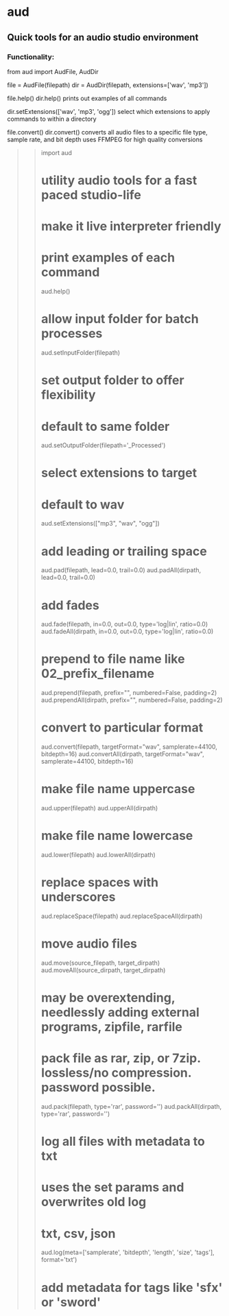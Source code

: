 # aud

## Quick tools for an audio studio environment

### Functionality:
  from aud import AudFile, AudDir

  file = AudFile(filepath)
  dir = AudDir(filepath, extensions=['wav', 'mp3'])

  file.help()
  dir.help()
    prints out examples of all commands

  dir.setExtensions(['wav', 'mp3', 'ogg'])
    select which extensions to apply commands to within a directory

  file.convert()
  dir.convert()
    converts all audio files to a specific file type, sample rate, and bit depth
    uses FFMPEG for high quality conversions


>>
>>  import aud
>>  # utility audio tools for a fast paced studio-life
>>  # make it live interpreter friendly
>>
>>  # print examples of each command
>>  aud.help()
>>
>>  # allow input folder for batch processes
>>  aud.setInputFolder(filepath)
>>
>>  # set output folder to offer flexibility
>>  # default to same folder
>>  aud.setOutputFolder(filepath='_Processed')
>>
>>  # select extensions to target
>>  # default to wav
>>  aud.setExtensions(["mp3", "wav", "ogg"])
>>
>>  # add leading or trailing space
>>  aud.pad(filepath, lead=0.0, trail=0.0)
>>  aud.padAll(dirpath, lead=0.0, trail=0.0)
>>
>>  # add fades
>>  aud.fade(filepath, in=0.0, out=0.0, type='log|lin', ratio=0.0)
>>  aud.fadeAll(dirpath, in=0.0, out=0.0, type='log|lin', ratio=0.0)
>>
>>  # prepend to file name like 02_prefix_filename
>>  aud.prepend(filepath, prefix="", numbered=False, padding=2)
>>  aud.prependAll(dirpath, prefix="", numbered=False, padding=2)
>>
>>  # convert to particular format
>>  aud.convert(filepath, targetFormat="wav", samplerate=44100, bitdepth=16)
>>  aud.convertAll(dirpath, targetFormat="wav", samplerate=44100, bitdepth=16)
>>
>>  # make file name uppercase
>>  aud.upper(filepath)
>>  aud.upperAll(dirpath)
>>
>>  # make file name lowercase
>>  aud.lower(filepath)
>>  aud.lowerAll(dirpath)
>>
>>  # replace spaces with underscores
>>  aud.replaceSpace(filepath)
>>  aud.replaceSpaceAll(dirpath)
>>
>>  # move audio files
>>  aud.move(source_filepath, target_dirpath)
>>  aud.moveAll(source_dirpath, target_dirpath)
>>
>>  # may be overextending, needlessly adding external programs, zipfile, rarfile
>>  # pack file as rar, zip, or 7zip. lossless/no compression. password possible.
>>  aud.pack(filepath, type='rar', password='')
>>  aud.packAll(dirpath, type='rar', password='')
>>
>>  # log all files with metadata to txt
>>  # uses the set params and overwrites old log
>>  # txt, csv, json
>>  aud.log(meta=['samplerate', 'bitdepth', 'length', 'size', 'tags'], format='txt')
>>
>>  # add metadata for tags like 'sfx' or 'sword'
